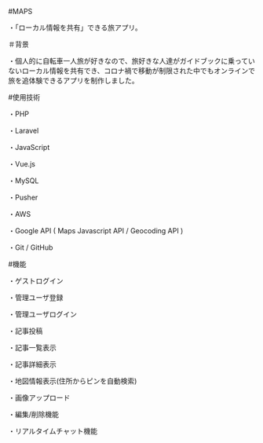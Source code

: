#MAPS

・「ローカル情報を共有」できる旅アプリ。

＃背景

・個人的に自転車一人旅が好きなので、旅好きな人達がガイドブックに乗っていないローカル情報を共有でき、コロナ禍で移動が制限された中でもオンラインで旅を追体験できるアプリを制作しました。

#使用技術

・PHP 

・Laravel

・JavaScript

・Vue.js

・MySQL

・Pusher

・AWS

・Google API ( Maps Javascript API / Geocoding API )

・Git / GitHub

#機能

・ゲストログイン

・管理ユーザ登録

・管理ユーザログイン

・記事投稿

・記事一覧表示

・記事詳細表示

・地図情報表示(住所からピンを自動検索)

・画像アップロード

・編集/削除機能

・リアルタイムチャット機能
